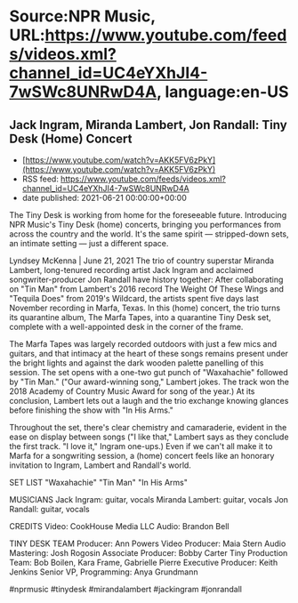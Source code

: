 # Source:NPR Music, URL:https://www.youtube.com/feeds/videos.xml?channel_id=UC4eYXhJI4-7wSWc8UNRwD4A, language:en-US

## Jack Ingram, Miranda Lambert, Jon Randall: Tiny Desk (Home) Concert
 - [https://www.youtube.com/watch?v=AKK5FV6zPkY](https://www.youtube.com/watch?v=AKK5FV6zPkY)
 - RSS feed: https://www.youtube.com/feeds/videos.xml?channel_id=UC4eYXhJI4-7wSWc8UNRwD4A
 - date published: 2021-06-21 00:00:00+00:00

The Tiny Desk is working from home for the foreseeable future. Introducing NPR Music's Tiny Desk (home) concerts, bringing you performances from across the country and the world. It's the same spirit — stripped-down sets, an intimate setting — just a different space.

Lyndsey McKenna | June 21, 2021
The trio of country superstar Miranda Lambert, long-tenured recording artist Jack Ingram and acclaimed songwriter-producer Jon Randall have history together: After collaborating on "Tin Man" from Lambert's 2016 record The Weight Of These Wings and "Tequila Does" from 2019's Wildcard, the artists spent five days last November recording in Marfa, Texas. In this (home) concert, the trio turns its quarantine album, The Marfa Tapes, into a quarantine Tiny Desk set, complete with a well-appointed desk in the corner of the frame.

The Marfa Tapes was largely recorded outdoors with just a few mics and guitars, and that intimacy at the heart of these songs remains present under the bright lights and against the dark wooden palette panelling of this session. The set opens with a one-two gut punch of "Waxahachie" followed by "Tin Man." ("Our award-winning song," Lambert jokes. The track won the 2018 Academy of Country Music Award for song of the year.) At its conclusion, Lambert lets out a laugh and the trio exchange knowing glances before finishing the show with "In His Arms."

Throughout the set, there's clear chemistry and camaraderie, evident in the ease on display between songs ("I like that," Lambert says as they conclude the first track. "I love it," Ingram one-ups.) Even if we can't all make it to Marfa for a songwriting session, a (home) concert feels like an honorary invitation to Ingram, Lambert and Randall's world.

SET LIST
"Waxahachie"
"Tin Man"
"In His Arms"

MUSICIANS
Jack Ingram: guitar, vocals
Miranda Lambert: guitar, vocals
Jon Randall: guitar, vocals

CREDITS
Video: CookHouse Media LLC
Audio: Brandon Bell

TINY DESK TEAM
Producer: Ann Powers
Video Producer: Maia Stern
Audio Mastering: Josh Rogosin
Associate Producer: Bobby Carter
Tiny Production Team: Bob Boilen, Kara Frame, Gabrielle Pierre
Executive Producer: Keith Jenkins
Senior VP, Programming: Anya Grundmann

#nprmusic #tinydesk #mirandalambert #jackingram #jonrandall

